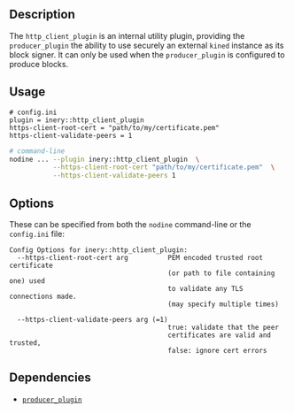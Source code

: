 ## Description

The `http_client_plugin`  is an internal utility plugin, providing the `producer_plugin` the ability to use securely an external `kined` instance as its block signer. It can only be used when the `producer_plugin` is configured to produce blocks.

## Usage

```console
# config.ini
plugin = inery::http_client_plugin
https-client-root-cert = "path/to/my/certificate.pem"
https-client-validate-peers = 1
```
```sh
# command-line
nodine ... --plugin inery::http_client_plugin  \
           --https-client-root-cert "path/to/my/certificate.pem"  \
           --https-client-validate-peers 1
```

## Options

These can be specified from both the `nodine` command-line or the `config.ini` file:

```console
Config Options for inery::http_client_plugin:
  --https-client-root-cert arg          PEM encoded trusted root certificate 
                                        (or path to file containing one) used 
                                        to validate any TLS connections made.  
                                        (may specify multiple times)
                                        
  --https-client-validate-peers arg (=1)
                                        true: validate that the peer 
                                        certificates are valid and trusted, 
                                        false: ignore cert errors
```

## Dependencies

* [`producer_plugin`](../producer_plugin/index.md)
